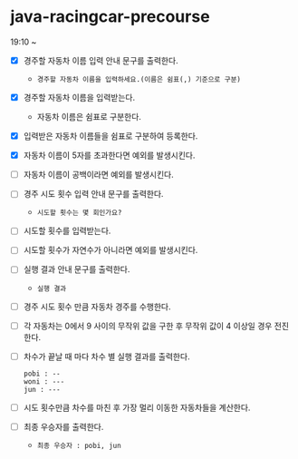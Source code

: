 # java-racingcar-precourse

19:10 ~

- [x] 경주할 자동차 이름 입력 안내 문구를 출력한다.
    - `경주할 자동차 이름을 입력하세요.(이름은 쉼표(,) 기준으로 구분)`


- [x] 경주할 자동차 이름을 입력받는다.
    - 자동차 이름은 쉼표로 구분한다.


- [x] 입력받은 자동차 이름들을 쉼표로 구분하여 등록한다.


- [x] 자동차 이름이 5자를 초과한다면 예외를 발생시킨다.


- [ ] 자동차 이름이 공백이라면 예외를 발생시킨다.


- [ ] 경주 시도 횟수 입력 안내 문구를 출력한다.
    - `시도할 횟수는 몇 회인가요?`


- [ ] 시도할 횟수를 입력받는다.


- [ ] 시도할 횟수가 자연수가 아니라면 예외를 발생시킨다.


- [ ] 실행 결과 안내 문구를 출력한다.
    - `실행 결과`


- [ ] 경주 시도 횟수 만큼 자동차 경주를 수행한다.


- [ ] 각 자동차는 0에서 9 사이의 무작위 값을 구한 후 무작위 값이 4 이상일 경우 전진한다.


- [ ] 차수가 끝날 때 마다 차수 별 실행 결과를 출력한다.
  ```
  pobi : --
  woni : ---
  jun : --- 
  ```


- [ ] 시도 횟수만큼 차수를 마친 후 가장 멀리 이동한 자동차들을 계산한다.


- [ ] 최종 우승자를 출력한다.
    - `최종 우승자 : pobi, jun` 